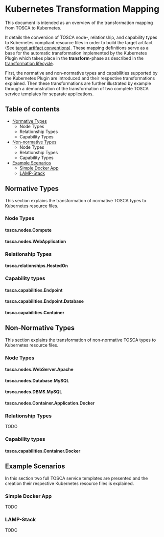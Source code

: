 # Kubernetes Transformation Mapping
This document is intended as an overview of the transformation mapping from TOSCA to Kubernetes.

It details the conversion of TOSCA node-, relationship, and capability types to Kubernetes compliant resource files in order to build the target artifact (See [target artifact conventions](..\target-artifact-conventions\target-artifact-conventions.md)). These mapping definitions serve as a base for the automatic transformation implemented by the Kubernetes Plugin which takes place in the **transform**-phase as described in the [transformation lifecycle](..\transformation-lifecycle\transformation-lifecycle.md).

First, the normative and non-normative types and capabilities supported by the Kubernetes Plugin are introduced and their respective transformations explained. Then these transformations are further illustrated by example through a demonstration of the transformation of two complete TOSCA service templates for separate applications.

## Table of contents
- [Normative Types](#normative-types)
  - Node Types
  - Relationship Types
  - Capability Types
- [Non-normative Types](#non-normative-types)
  - Node Types
  - Relationship Types
  - Capability Types
- [Example Scenarios](#example-scenarios)
  - [Simple Docker App](#simple-docker-app)
  - [LAMP-Stack](#lamp-stack)

## Normative Types
This section explains the transformation of normative TOSCA types to Kubernetes resource files.

### Node Types
#### tosca.nodes.Compute

#### tosca.nodes.WebApplication

### Relationship Types
#### tosca.relationships.HostedOn

### Capability types
#### tosca.capabilities.Endpoint

#### tosca.capabilities.Endpoint.Database

#### tosca.capabilities.Container

## Non-Normative Types
This section explains the transformation of non-normative TOSCA types to Kubernetes resource files.

### Node Types
#### tosca.nodes.WebServer.Apache

#### tosca.nodes.Database.MySQL

#### tosca.nodes.DBMS.MySQL

#### tosca.nodes.Container.Application.Docker

### Relationship Types
TODO

### Capability types
#### tosca.capabilities.Container.Docker

## Example Scenarios
In this section two full TOSCA service templates are presented and the creation their respective Kubernetes resource files is explained.

### Simple Docker App
TODO

### LAMP-Stack
TODO
